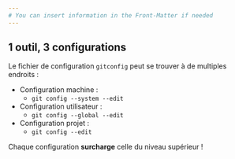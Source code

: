 ```yaml
---
# You can insert information in the Front-Matter if needed
---
```

## 1 outil, 3 configurations

Le fichier de configuration `gitconfig` peut se trouver à de multiples endroits&nbsp;:

* Configuration machine&nbsp;:
  * `git config --system --edit`
* Configuration utilisateur&nbsp;:
  * `git config --global --edit`
* Configuration projet&nbsp;:
  * `git config --edit`

Chaque configuration **surcharge** celle du niveau supérieur&nbsp;!
